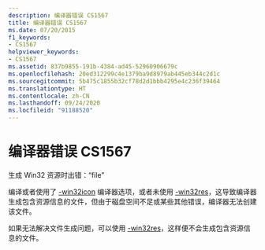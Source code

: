 ```yaml
---
description: 编译器错误 CS1567
title: 编译器错误 CS1567
ms.date: 07/20/2015
f1_keywords:
- CS1567
helpviewer_keywords:
- CS1567
ms.assetid: 837b9855-191b-4384-ad45-52960906679c
ms.openlocfilehash: 20ed312299c4e1379ba9d8979ab445eb344c2d1c
ms.sourcegitcommit: 5b475c1855b32cf78d2d1bbb4295e4c236f39464
ms.translationtype: HT
ms.contentlocale: zh-CN
ms.lasthandoff: 09/24/2020
ms.locfileid: "91188520"
---
```

# <a name="compiler-error-cs1567"></a>编译器错误 CS1567

生成 Win32 资源时出错：“file”  
  
 编译或者使用了 [-win32icon](../compiler-options/win32icon-compiler-option.md) 编译器选项，或者未使用 [-win32res](../compiler-options/win32res-compiler-option.md)，这导致编译器生成包含资源信息的文件，但由于磁盘空间不足或某些其他错误，编译器无法创建该文件。  
  
 如果无法解决文件生成问题，可以使用 [-win32res](../compiler-options/win32res-compiler-option.md)，这样便不会生成包含资源信息的文件。
